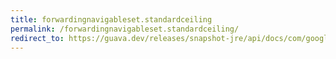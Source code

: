 ```yaml
---
title: forwardingnavigableset.standardceiling
permalink: /forwardingnavigableset.standardceiling/
redirect_to: https://guava.dev/releases/snapshot-jre/api/docs/com/google/common/collect/ForwardingNavigableSet.html#standardCeiling-E-
---
```

